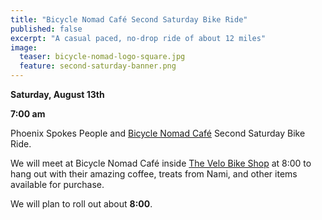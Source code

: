 ```yaml
---
title: "Bicycle Nomad Café Second Saturday Bike Ride"
published: false
excerpt: "A casual paced, no-drop ride of about 12 miles"
image:
  teaser: bicycle-nomad-logo-square.jpg
  feature: second-saturday-banner.png
---
```


**Saturday, August 13th**

**7:00 am**

Phoenix Spokes People and [Bicycle Nomad Café](http://www.thevelo.com/cafe.html) Second Saturday Bike Ride.

We will meet at Bicycle Nomad Café inside [The Velo Bike Shop](http://www.thevelo.com/) at 8:00 to hang out with their amazing coffee, treats from Nami, and other items available for purchase.

We will plan to roll out about **8:00**.
